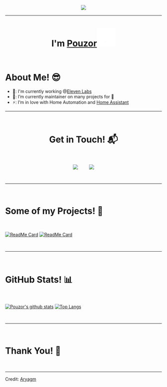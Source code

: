 <p align="center">
  <img src="https://miro.medium.com/max/2048/1*OohqW5DGh9CQS4hLY5FXzA.png" height="230"/>
</p>
<hr>
<h1 align="center">I'm <a href="https://github.com/Pouzor">Pouzor<a><img src="https://github.com/Kathryn-Jie/Kathryn-Jie/blob/main/wave.gif" width="60px"/></h1>
<Br>
<h1>About Me! 😎</h1>

- 🚀: I'm currently working @<a href="https://github.com/eleven-labs">Eleven Labs<a>
- 💬: I’m currently maintainer on many projects for 🚀
- ⚡: I’m in love with Home Automation and <a href="https://github.com/home-assistant/">Home Assistant<a>

  
<hr>
<Br>
<h1 align="center">Get in Touch! 📬</h1>
<Br>
<p align="center">
<a href="https://www.linkedin.com/in/remyjardinet" target="blank"><img align="center" src="https://img.shields.io/badge/Remy%20Jardinet-0077B5?style=for-the-badge&logo=linkedin&logoColor=white" /></a> &nbsp;&nbsp;&nbsp;      &nbsp;&nbsp;&nbsp;       <a href="https://www.github.com/Pouzor" target="blank"><img align="center" src="https://img.shields.io/badge/Pouzor-100000?style=for-the-badge&logo=github&logoColor=white" /></a>
</p>
 

<Br>
<hr>
<Br>
<h1>Some of my Projects! 🎨</h1>
<Br>

[![ReadMe Card](https://github-readme-stats.vercel.app/api/pin/?username=eleven-labs&repo=blog.eleven-labs.com)](https://github.com/eleven-labs/blog.eleven-labs.com)
[![ReadMe Card](https://github-readme-stats.vercel.app/api/pin/?username=Pouzor&repo=homeassistant)](https://github.com/Pouzor/homeassistant)


<Br>
<hr>
<Br>
<h1>GitHub Stats! 📊</h1>
<Br>
  
[![Pouzor's github stats](https://github-readme-stats.vercel.app/api?username=Pouzor&show_icons=true&theme=merko)](https://github.com/Pouzor/github-readme-stats) [![Top Langs](https://github-readme-stats.vercel.app/api/top-langs/?username=Pouzor&layout=compact&theme=merko)](https://github.com/Pouzor/github-readme-stats)

  
<Br>
<hr>
<Br>
<h1>Thank You! 🤵 </h1>
<Br>

------
  
Credit: [Aryagm](https://github.com/Aryagm)
